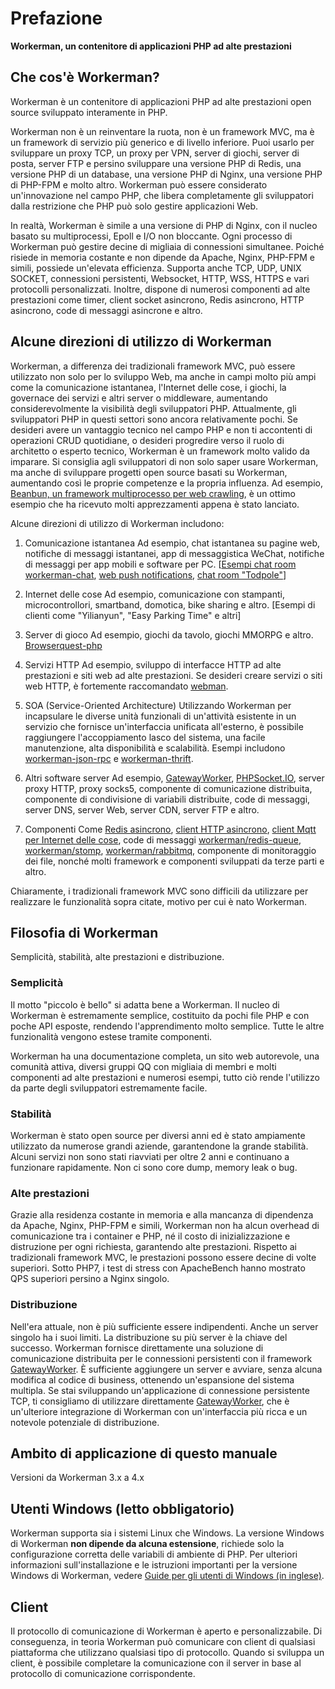 # Prefazione

**Workerman, un contenitore di applicazioni PHP ad alte prestazioni**

## Che cos'è Workerman?
Workerman è un contenitore di applicazioni PHP ad alte prestazioni open source sviluppato interamente in PHP.

Workerman non è un reinventare la ruota, non è un framework MVC, ma è un framework di servizio più generico e di livello inferiore. Puoi usarlo per sviluppare un proxy TCP, un proxy per VPN, server di giochi, server di posta, server FTP e persino sviluppare una versione PHP di Redis, una versione PHP di un database, una versione PHP di Nginx, una versione PHP di PHP-FPM e molto altro. Workerman può essere considerato un'innovazione nel campo PHP, che libera completamente gli sviluppatori dalla restrizione che PHP può solo gestire applicazioni Web.

In realtà, Workerman è simile a una versione di PHP di Nginx, con il nucleo basato su multiprocessi, Epoll e I/O non bloccante. Ogni processo di Workerman può gestire decine di migliaia di connessioni simultanee. Poiché risiede in memoria costante e non dipende da Apache, Nginx, PHP-FPM e simili, possiede un'elevata efficienza. Supporta anche TCP, UDP, UNIX SOCKET, connessioni persistenti, Websocket, HTTP, WSS, HTTPS e vari protocolli personalizzati. Inoltre, dispone di numerosi componenti ad alte prestazioni come timer, client socket asincrono, Redis asincrono, HTTP asincrono, code di messaggi asincrone e altro.

## Alcune direzioni di utilizzo di Workerman
Workerman, a differenza dei tradizionali framework MVC, può essere utilizzato non solo per lo sviluppo Web, ma anche in campi molto più ampi come la comunicazione istantanea, l'Internet delle cose, i giochi, la governace dei servizi e altri server o middleware, aumentando considerevolmente la visibilità degli sviluppatori PHP. Attualmente, gli sviluppatori PHP in questi settori sono ancora relativamente pochi. Se desideri avere un vantaggio tecnico nel campo PHP e non ti accontenti di operazioni CRUD quotidiane, o desideri progredire verso il ruolo di architetto o esperto tecnico, Workerman è un framework molto valido da imparare. Si consiglia agli sviluppatori di non solo saper usare Workerman, ma anche di sviluppare progetti open source basati su Workerman, aumentando così le proprie competenze e la propria influenza. Ad esempio, [Beanbun, un framework multiprocesso per web crawling](https://github.com/kiddyuchina/Beanbun), è un ottimo esempio che ha ricevuto molti apprezzamenti appena è stato lanciato.

Alcune direzioni di utilizzo di Workerman includono:

1. Comunicazione istantanea
Ad esempio, chat istantanea su pagine web, notifiche di messaggi istantanei, app di messaggistica WeChat, notifiche di messaggi per app mobili e software per PC.
[[Esempi chat room workerman-chat](https://www.workerman.net/workerman-chat), [web push notifications](https://www.workerman.net/web-sender), [chat room "Todpole"](https://www.workerman.net/workerman-todpole)]

2. Internet delle cose
Ad esempio, comunicazione con stampanti, microcontrollori, smartband, domotica, bike sharing e altro.
[Esempi di clienti come "Yilianyun", "Easy Parking Time" e altri]

3. Server di gioco
Ad esempio, giochi da tavolo, giochi MMORPG e altro.
[Browserquest-php](https://www.workerman.net/browserquest)

4. Servizi HTTP
Ad esempio, sviluppo di interfacce HTTP ad alte prestazioni e siti web ad alte prestazioni. Se desideri creare servizi o siti web HTTP, è fortemente raccomandato [webman](https://github.com/walkor/webman).

5. SOA (Service-Oriented Architecture)
Utilizzando Workerman per incapsulare le diverse unità funzionali di un'attività esistente in un servizio che fornisce un'interfaccia unificata all'esterno, è possibile raggiungere l'accoppiamento lasco del sistema, una facile manutenzione, alta disponibilità e scalabilità. Esempi includono [workerman-json-rpc](https://github.com/walkor/workerman-jsonrpc) e [workerman-thrift](https://github.com/walkor/workerman-thrift).

6. Altri software server
Ad esempio, [GatewayWorker](https://www.workerman.net/doc/gateway-worker), [PHPSocket.IO](https://www.workerman.net/phpsocket_io), server proxy HTTP, proxy socks5, componente di comunicazione distribuita, componente di condivisione di variabili distribuite, code di messaggi, server DNS, server Web, server CDN, server FTP e altro.

7. Componenti
Come [Redis asincrono](components/workerman-redis.md), [client HTTP asincrono](components/workerman-http-client.md), [client Mqtt per Internet delle cose](components/workerman-mqtt.md), code di messaggi [workerman/redis-queue](components/workerman-redis-queue.md), [workerman/stomp](components/workerman-stomp.md), [workerman/rabbitmq](components/workerman-rabbitmq.md), componente di monitoraggio dei file, nonché molti framework e componenti sviluppati da terze parti e altro.

Chiaramente, i tradizionali framework MVC sono difficili da utilizzare per realizzare le funzionalità sopra citate, motivo per cui è nato Workerman.

## Filosofia di Workerman
Semplicità, stabilità, alte prestazioni e distribuzione.

### **Semplicità**
Il motto "piccolo è bello" si adatta bene a Workerman. Il nucleo di Workerman è estremamente semplice, costituito da pochi file PHP e con poche API esposte, rendendo l'apprendimento molto semplice. Tutte le altre funzionalità vengono estese tramite componenti.

Workerman ha una documentazione completa, un sito web autorevole, una comunità attiva, diversi gruppi QQ con migliaia di membri e molti componenti ad alte prestazioni e numerosi esempi, tutto ciò rende l'utilizzo da parte degli sviluppatori estremamente facile.

### **Stabilità**
Workerman è stato open source per diversi anni ed è stato ampiamente utilizzato da numerose grandi aziende, garantendone la grande stabilità. Alcuni servizi non sono stati riavviati per oltre 2 anni e continuano a funzionare rapidamente. Non ci sono core dump, memory leak o bug.

### **Alte prestazioni**
Grazie alla residenza costante in memoria e alla mancanza di dipendenza da Apache, Nginx, PHP-FPM e simili, Workerman non ha alcun overhead di comunicazione tra i container e PHP, né il costo di inizializzazione e distruzione per ogni richiesta, garantendo alte prestazioni. Rispetto ai tradizionali framework MVC, le prestazioni possono essere decine di volte superiori. Sotto PHP7, i test di stress con ApacheBench hanno mostrato QPS superiori persino a Nginx singolo.

### **Distribuzione**
Nell'era attuale, non è più sufficiente essere indipendenti. Anche un server singolo ha i suoi limiti. La distribuzione su più server è la chiave del successo. Workerman fornisce direttamente una soluzione di comunicazione distribuita per le connessioni persistenti con il framework [GatewayWorker](https://doc2.workerman.net). È sufficiente aggiungere un server e avviare, senza alcuna modifica al codice di business, ottenendo un'espansione del sistema multipla. Se stai sviluppando un'applicazione di connessione persistente TCP, ti consigliamo di utilizzare direttamente [GatewayWorker](https://doc2.workerman.net), che è un'ulteriore integrazione di Workerman con un'interfaccia più ricca e un notevole potenziale di distribuzione.

## Ambito di applicazione di questo manuale
Versioni da Workerman 3.x a 4.x

## Utenti Windows (letto obbligatorio)
Workerman supporta sia i sistemi Linux che Windows. La versione Windows di Workerman **non dipende da alcuna estensione**, richiede solo la configurazione corretta delle variabili di ambiente di PHP. Per ulteriori informazioni sull'installazione e le istruzioni importanti per la versione Windows di Workerman, vedere [Guide per gli utenti di Windows (in inglese)](https://www.workerman.net/windows).

## Client
Il protocollo di comunicazione di Workerman è aperto e personalizzabile. Di conseguenza, in teoria Workerman può comunicare con client di qualsiasi piattaforma che utilizzano qualsiasi tipo di protocollo. Quando si sviluppa un client, è possibile completare la comunicazione con il server in base al protocollo di comunicazione corrispondente.


